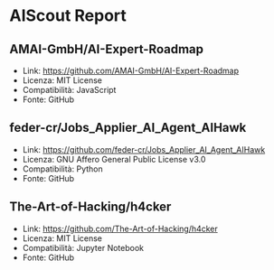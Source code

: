 # AIScout Report

## AMAI-GmbH/AI-Expert-Roadmap
- Link: https://github.com/AMAI-GmbH/AI-Expert-Roadmap
- Licenza: MIT License
- Compatibilità: JavaScript
- Fonte: GitHub

## feder-cr/Jobs_Applier_AI_Agent_AIHawk
- Link: https://github.com/feder-cr/Jobs_Applier_AI_Agent_AIHawk
- Licenza: GNU Affero General Public License v3.0
- Compatibilità: Python
- Fonte: GitHub

## The-Art-of-Hacking/h4cker
- Link: https://github.com/The-Art-of-Hacking/h4cker
- Licenza: MIT License
- Compatibilità: Jupyter Notebook
- Fonte: GitHub

